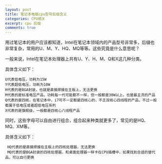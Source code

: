 ```yaml
---
layout: post
title: 笔记本电脑cpu型号后缀含义
categories: CPU相关
excerpt: cpu 后缀
comments: true
---
```


用过笔记本的用户应该都知道，Intel在笔记本领域内的产品型号非常多，后缀也非常复杂，常用的U、M、Y、HQ、MQ等等。这些究竟是什么意思呢？

一般来说，Intel在笔记本处理器上共有U、Y、H、M、Q和X这几种分类。

具体含义如下：

    U代表低电压，功耗为15W
    Y代表超低电压，功耗为10W
    H代表的是BGA封装，也就是直接焊接在主板上，无法更换
    M代表的是标准电压产品，功耗每一代可能都不一样，但一般都是30W以上，也是最主流的产品
    Q代表的是四核，在笔记本中，i7可不一定都是四核心的，不乏双核心四线程的产品，不过一般都属于低电压或者超低电压系列
    X代表的是旗舰级，一般都是四核心八线程产品
    
同时，这些字母可以自由进行组合，组合起来种类就更多了，常见的是HQ、MQ、XM等。

具体含义如下：

     HQ代表的是直接焊接在主板上的四核处理器，无法更换
     MQ代表的是BGA封装的四核处理器，和桌面处理器一样卡在CPU插槽中，如果找到合适的替代品，可以自行更换
